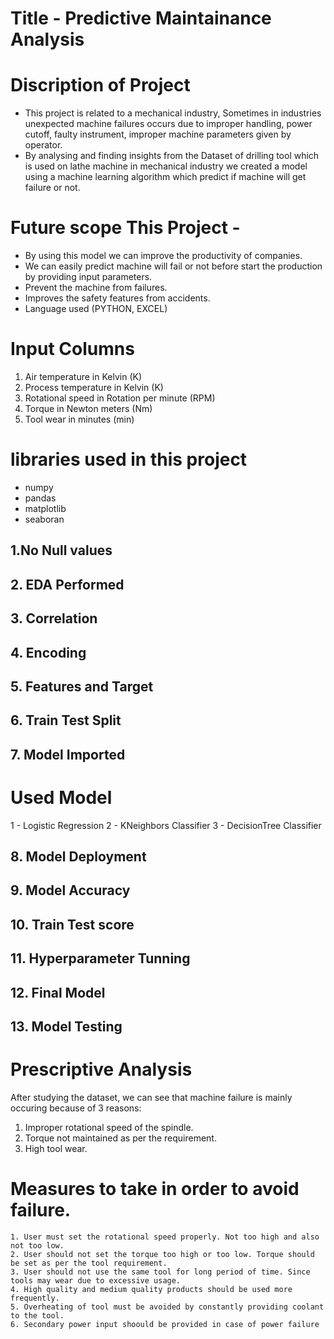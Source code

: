 # Title - Predictive Maintainance Analysis

# Discription of Project

- This project is related to a mechanical industry, Sometimes in industries unexpected machine failures occurs due to    improper handling, power cutoff, faulty instrument, improper machine parameters given by operator. 
- By analysing and finding insights from the Dataset of drilling tool which is used on lathe machine in mechanical 
  industry we created a model using a machine learning algorithm which predict if machine will get failure or not.

# Future scope This Project - 

- By using this model we can improve the productivity of companies.
- We can easily predict  machine will fail or not before start the production by providing input parameters.
- Prevent the machine from failures.
- Improves the safety features from accidents.  
- Language used (PYTHON, EXCEL)
  
# Input Columns

1. Air temperature in Kelvin (K)
2. Process temperature in Kelvin (K)
3. Rotational speed in Rotation per minute (RPM)
4. Torque in Newton meters (Nm)
5. Tool wear in minutes (min)

# libraries used in this project
- numpy
- pandas
- matplotlib
- seaboran

## 1.No Null values 

## 2. EDA Performed

## 3. Correlation 

## 4. Encoding

## 5. Features and Target

## 6. Train Test Split

## 7. Model Imported 

# Used Model 
1 - Logistic Regression
2 - KNeighbors Classifier 
3 - DecisionTree Classifier

## 8. Model Deployment
## 9. Model Accuracy 
## 10. Train Test score 
## 11. Hyperparameter Tunning
## 12. Final Model 
## 13. Model Testing

# Prescriptive Analysis
   After studying the dataset, we can see that machine failure is mainly occuring because of 3 reasons:
   1. Improper rotational speed of the spindle.
   2. Torque not maintained as per the requirement.
   3. High tool wear.

# Measures to take in order to avoid failure.
    1. User must set the rotational speed properly. Not too high and also not too low.
    2. User should not set the torque too high or too low. Torque should be set as per the tool requirement.
    3. User should not use the same tool for long period of time. Since tools may wear due to excessive usage.
    4. High quality and medium quality products should be used more frequently.
    5. Overheating of tool must be avoided by constantly providing coolant to the tool. 
    6. Secondary power input shoould be provided in case of power failure
